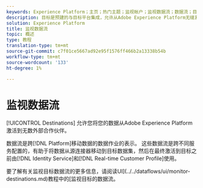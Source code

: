 ```yaml
---
keywords: Experience Platform；主页；热门主题；监视帐户；监视数据流；数据流；目标
description: 目标是预建的与目标平台集成，允许从Adobe Experience Platform无缝激活数据。 您可以使用目标来激活已知和未知的跨渠道营销活动、电子邮件活动、定向广告和许多其他用例的数据。
solution: Experience Platform
title: 监视数据流
topic: 概述
type: 教程
translation-type: tm+mt
source-git-commit: c7f01ce5667ad92e95f1576ff466b2a13338b54b
workflow-type: tm+mt
source-wordcount: '133'
ht-degree: 1%

---
```



# 监视数据流

[!UICONTROL Destinations] 允许您将您的数据从Adobe Experience Platform激活到无数外部合作伙伴。

数据流是跨[!DNL Platform]移动数据的数据作业的表示。 这些数据流是跨不同服务配置的，有助于将数据从源连接器移动到目标数据集，然后在最终激活到目标之前由[!DNL Identity Service]和[!DNL Real-time Customer Profile]使用。

要了解有关监视目标数据流的更多信息，请阅读UI](../../dataflows/ui/monitor-destinations.md)教程中的[监视目标的数据流。
